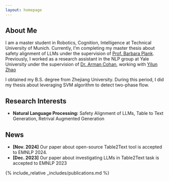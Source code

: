 ```yaml
---
layout: homepage
---
```


## About Me

I am a master student in Robotics, Cognition, Intelligence at Technical University of Munich. Currently, I'm completing my master thesis about safety alignment of LLMs under the supervision of [Prof. Barbara Plank](https://bplank.github.io/). Previously, I worked as a research assistant in the NLP group at Yale University under the supervision of [Dr. Arman Cohan](https://armancohan.com/), working with [Yilun Zhao](https://yilunzhao.github.io/)

I obtained my B.S. degree from Zhejiang University. During this period, I did my thesis about leveraging SVM algorithm to detect two-phase flow. 

## Research Interests

- **Natural Language Processing:** Safety Alignment of LLMs, Table to Text Generation, Retrival Augmented Generation

## News

- **[Nov. 2024]** Our paper about open-source Table2Text tool is accepted to EMNLP 2024.
- **[Dec. 2023]** Our paper about investigating LLMs in Table2Text task is accepted to EMNLP 2023

{% include_relative _includes/publications.md %}


